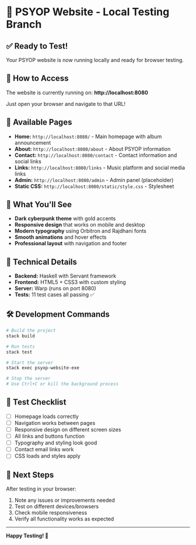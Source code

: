 # 🧪 PSYOP Website - Local Testing Branch

## ✅ **Ready to Test!**

Your PSYOP website is now running locally and ready for browser testing.

## 🚀 **How to Access**

The website is currently running on:
**http://localhost:8080**

Just open your browser and navigate to that URL!

## 📄 **Available Pages**

- **Home:** `http://localhost:8080/` - Main homepage with album announcement
- **About:** `http://localhost:8080/about` - About PSYOP information
- **Contact:** `http://localhost:8080/contact` - Contact information and social links
- **Links:** `http://localhost:8080/links` - Music platform and social media links
- **Admin:** `http://localhost:8080/admin` - Admin panel (placeholder)
- **Static CSS:** `http://localhost:8080/static/style.css` - Stylesheet

## 🎨 **What You'll See**

- **Dark cyberpunk theme** with gold accents
- **Responsive design** that works on mobile and desktop
- **Modern typography** using Orbitron and Rajdhani fonts
- **Smooth animations** and hover effects
- **Professional layout** with navigation and footer

## 🔧 **Technical Details**

- **Backend:** Haskell with Servant framework
- **Frontend:** HTML5 + CSS3 with custom styling
- **Server:** Warp (runs on port 8080)
- **Tests:** 11 test cases all passing ✅

## 🛠️ **Development Commands**

```bash
# Build the project
stack build

# Run tests
stack test

# Start the server
stack exec psyop-website-exe

# Stop the server
# Use Ctrl+C or kill the background process
```

## 📝 **Test Checklist**

- [ ] Homepage loads correctly
- [ ] Navigation works between pages
- [ ] Responsive design on different screen sizes
- [ ] All links and buttons function
- [ ] Typography and styling look good
- [ ] Contact email links work
- [ ] CSS loads and styles apply

## 🎯 **Next Steps**

After testing in your browser:
1. Note any issues or improvements needed
2. Test on different devices/browsers
3. Check mobile responsiveness
4. Verify all functionality works as expected

---

**Happy Testing! 🎵**
